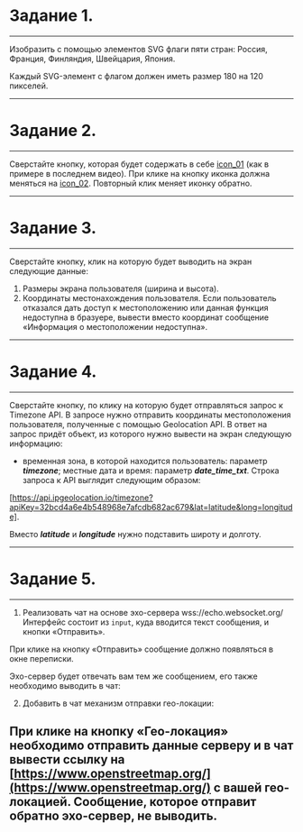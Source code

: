 # Задание 1.

---

Изобразить с помощью элементов SVG флаги пяти стран: Россия, Франция, Финляндия, Швейцария, Япония.

Каждый SVG-элемент с флагом должен иметь размер 180 на 120 пикселей.

---

# Задание 2.

---

Сверстайте кнопку, которая будет содержать в себе [icon_01](https://icons.getbootstrap.com/icons/arrow-down-left-circle/) (как в примере в последнем видео). При клике на кнопку иконка должна меняться на [icon_02](https://icons.getbootstrap.com/icons/arrow-down-left-circle-fill/). Повторный клик меняет иконку обратно.

---

# Задание 3.

---

Сверстайте кнопку, клик на которую будет выводить на экран следующие данные:

1. Размеры экрана пользователя (ширина и высота).
2. Координаты местонахождения пользователя. Если пользователь отказался дать доступ к местоположению или данная функция недоступна в бразуере, вывести вместо координат сообщение «Информация о местоположении недоступна».

---

# Задание 4.

---

Сверстайте кнопку, по клику на которую будет отправляться запрос к Timezone API. В запросе нужно отправить координаты местоположения пользователя, полученные с помощью Geolocation API. В ответ на запрос придёт объект, из которого нужно вывести на экран следующую информацию:

* временная зона, в которой находится пользователь: параметр *__timezone__*;
местные дата и время: параметр *__date_time_txt__*.
Строка запроса к API выглядит следующим образом:

[https://api.ipgeolocation.io/timezone?apiKey=32bcd4a6e4b548968e7afcdb682ac679&lat=latitude&long=longitude].

Вместо *__latitude__* и *__longitude__* нужно подставить широту и долготу.

---

# Задание 5.

---

1. Реализовать чат на основе эхо-сервера wss://echo.websocket.org/
Интерфейс состоит из `input`, куда вводится текст сообщения, и кнопки «Отправить».

При клике на кнопку «Отправить» сообщение должно появляться в окне переписки.

Эхо-сервер будет отвечать вам тем же сообщением, его также необходимо выводить в чат:
[](https://lms.skillfactory.ru/assets/courseware/v1/8f6c994ffb9a1526f2b678588ddc8ae4/asset-v1:SkillFactory+PHPPRO+2022+type@asset+block/m15_practice1.png)

2. Добавить в чат механизм отправки гео-локации:
[](https://lms.skillfactory.ru/assets/courseware/v1/368e7971c720c3eb6441642afe77b9b8/asset-v1:SkillFactory+PHPPRO+2022+type@asset+block/m15_practice2.png)

При клике на кнопку «Гео-локация» необходимо отправить данные серверу и в чат вывести ссылку на [https://www.openstreetmap.org/](https://www.openstreetmap.org/) с вашей гео-локацией. **Сообщение, которое отправит обратно эхо-сервер, не выводить.**
---
